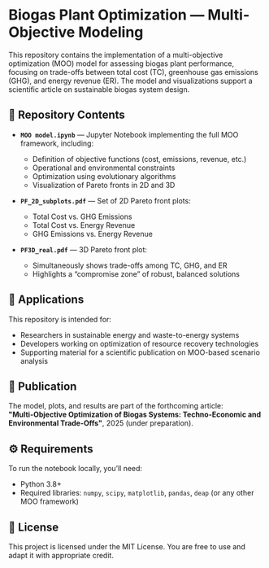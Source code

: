 # Biogas Plant Optimization — Multi-Objective Modeling

This repository contains the implementation of a multi-objective optimization (MOO) model for assessing biogas plant performance, focusing on trade-offs between total cost (TC), greenhouse gas emissions (GHG), and energy revenue (ER). The model and visualizations support a scientific article on sustainable biogas system design.

## 📁 Repository Contents

- **`MOO model.ipynb`** — Jupyter Notebook implementing the full MOO framework, including:
  - Definition of objective functions (cost, emissions, revenue, etc.)
  - Operational and environmental constraints
  - Optimization using evolutionary algorithms
  - Visualization of Pareto fronts in 2D and 3D

- **`PF_2D_subplots.pdf`** — Set of 2D Pareto front plots:
  - Total Cost vs. GHG Emissions  
  - Total Cost vs. Energy Revenue  
  - GHG Emissions vs. Energy Revenue  

- **`PF3D_real.pdf`** — 3D Pareto front plot:
  - Simultaneously shows trade-offs among TC, GHG, and ER
  - Highlights a “compromise zone” of robust, balanced solutions

## 📌 Applications

This repository is intended for:
- Researchers in sustainable energy and waste-to-energy systems
- Developers working on optimization of resource recovery technologies
- Supporting material for a scientific publication on MOO-based scenario analysis

## 📄 Publication

The model, plots, and results are part of the forthcoming article:  
**"Multi-Objective Optimization of Biogas Systems: Techno-Economic and Environmental Trade-Offs"**, 2025 (under preparation).

## ⚙️ Requirements

To run the notebook locally, you’ll need:
- Python 3.8+
- Required libraries: `numpy`, `scipy`, `matplotlib`, `pandas`, `deap` (or any other MOO framework)

## 📜 License

This project is licensed under the MIT License. You are free to use and adapt it with appropriate credit.
